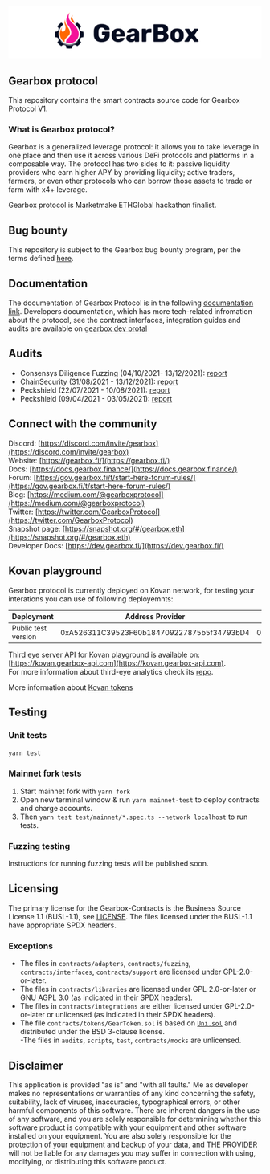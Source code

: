 ![gearbox](header.png)

## Gearbox protocol

This repository contains the smart contracts source code for Gearbox Protocol V1.

### What is Gearbox protocol?

Gearbox is a generalized leverage protocol: it allows you to take leverage in one place and then use it across various 
DeFi protocols and platforms in a composable way. The protocol has two sides to it: passive liquidity providers who earn higher APY 
by providing liquidity; active traders, farmers, or even other protocols who can borrow those assets to trade or farm with x4+ leverage.

Gearbox protocol is Marketmake ETHGlobal hackathon finalist.

## Bug bounty

This repository is subject to the Gearbox bug bounty program, per the terms defined [here](https://docs.gearbox.finance/risk-and-security/audits-bug-bounty).

## Documentation

The documentation of Gearbox Protocol is in the following [documentation link](https://docs.gearbox.fi). Developers documentation, which
has more tech-related infromation about the protocol, see the contract interfaces, integration guides and audits are available on
[gearbox dev protal](https://dev.gearbox.fi)


## Audits
- Consensys Diligence Fuzzing (04/10/2021- 13/12/2021): [report](https://github.com/Gearbox-protocol/gearbox-contracts/blob/master/audits/ConsensysDiligence%20_Fuzzing_report.pdf)
- ChainSecurity (31/08/2021 - 13/12/2021): [report](https://github.com/Gearbox-protocol/gearbox-contracts/blob/master/audits/ChainSecurity_Gearbox_audit.pdf)
- Peckshield (22/07/2021 - 10/08/2021): [report](https://github.com/Gearbox-protocol/gearbox-contracts/blob/master/audits/Peckshield-10.08.2021.pdf)
- Peckshield (09/04/2021 - 03/05/2021): [report](https://github.com/Gearbox-protocol/gearbox-contracts/blob/master/audits/Peckshield-03.05.2021.pdf)

##  Connect with the community

Discord: [https://discord.com/invite/gearbox](https://discord.com/invite/gearbox)  
Website: [https://gearbox.fi/](https://gearbox.fi/)  
Docs: [https://docs.gearbox.finance/](https://docs.gearbox.finance/)  
Forum: [https://gov.gearbox.fi/t/start-here-forum-rules/](https://gov.gearbox.fi/t/start-here-forum-rules/)  
Blog: [https://medium.com/@gearboxprotocol](https://medium.com/@gearboxprotocol)  
Twitter: [https://twitter.com/GearboxProtocol](https://twitter.com/GearboxProtocol)  
Snapshot page: [https://snapshot.org/#/gearbox.eth](https://snapshot.org/#/gearbox.eth)  
Developer Docs: [https://dev.gearbox.fi/](https://dev.gearbox.fi/)  


## Kovan playground
Gearbox protocol is currently deployed on Kovan network, for testing your interations you can use of following deployemnts:

| Deployment          | Address Provider                            | PathFinder                                 |
|---------------------|---------------------------------------------|--------------------------------------------|
 | Public test version | 0xA526311C39523F60b184709227875b5f34793bD4  | 0x434895faaf71004841869b5B3A8AD7C9CB79Ae94 | 

Third eye server API for Kovan playground is available on: [https://kovan.gearbox-api.com](https://kovan.gearbox-api.com).  
For more information about third-eye analytics check its [repo](https://github.com/Gearbox-protocol/third-eye).

More information about [Kovan tokens](https://docs.gearbox.finance/overview/launch-phases/kovan-testing-with-degenscore#list-of-tokens-we-created-on-kovan-for-testing)

## Testing

### Unit tests

```yarn test```

### Mainnet fork tests

1. Start mainnet fork with
```yarn fork```
2. Open new terminal window & run ```yarn mainnet-test``` to deploy contracts and charge accounts.
3. Then ```yarn test test/mainnet/*.spec.ts --network localhost``` to run tests.

### Fuzzing testing

Instructions for running fuzzing tests will be published soon.

## Licensing

The primary license for the Gearbox-Contracts is the Business Source License 1.1 (BUSL-1.1), see [LICENSE](https://github.com/Gearbox-protocol/gearbox-contracts/blob/master/LICENSE). The files licensed under the BUSL-1.1 have appropriate SPDX headers.

### Exceptions

- The files in `contracts/adapters`, `contracts/fuzzing`, `contracts/interfaces`, `contracts/support` are licensed under GPL-2.0-or-later.
- The files in `contracts/libraries` are licensed under GPL-2.0-or-later or GNU AGPL 3.0 (as indicated in their SPDX headers).
- The files in `contracts/integrations` are either licensed under GPL-2.0-or-later or unlicensed (as indicated in their SPDX headers).
- The file `contracts/tokens/GearToken.sol` is based on [`Uni.sol`](https://github.com/Uniswap/governance/blob/master/contracts/Uni.sol) and distributed under the BSD 3-clause license.  
 -The files in `audits`, `scripts`, `test`, `contracts/mocks` are unlicensed.


## Disclaimer

This application is provided "as is" and "with all faults." Me as developer makes no representations or
warranties of any kind concerning the safety, suitability, lack of viruses, inaccuracies, typographical
errors, or other harmful components of this software. There are inherent dangers in the use of any software,
and you are solely responsible for determining whether this software product is compatible with your equipment and
other software installed on your equipment. You are also solely responsible for the protection of your equipment
and backup of your data, and THE PROVIDER will not be liable for any damages you may suffer in connection with using,
modifying, or distributing this software product.
